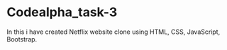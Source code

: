 # Codealpha_task-3
In this i have created Netflix website clone using HTML, CSS, JavaScript, Bootstrap.
